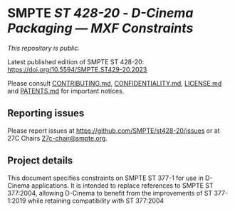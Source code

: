 # SMPTE _ST 428-20_ - _D-Cinema Packaging — MXF Constraints_

_This repository is public._ 

Latest published edition of SMPTE ST 428-20: <https://doi.org/10.5594/SMPTE.ST429-20.2023>

Please consult [CONTRIBUTING.md](./CONTRIBUTING.md), [CONFIDENTIALITY.md](./CONFIDENTIALITY.md), [LICENSE.md](./LICENSE.md) and [PATENTS.md](./PATENTS.md) for important notices.

## Reporting issues

Please report issues at <https://github.com/SMPTE/st428-20/issues> or at 27C Chairs <27c-chair@smpte.org>.

## Project details

This document specifies constraints on SMPTE ST 377-1 for use in D-Cinema applications. It is intended to replace references to SMPTE ST 377:2004, allowing D-Cinema to benefit from the improvements of ST 377-1:2019 while retaining compatibility with ST 377:2004